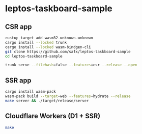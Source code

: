 # leptos-taskboard-sample

## CSR app
```bash
rustup target add wasm32-unknown-unknown
cargo install --locked trunk
cargo install --locked wasm-bindgen-cli
git clone https://github.com/safx/leptos-taskboard-sample
cd leptos-taskboard-sample

trunk serve --filehash=false --features=csr --release --open
```

## SSR app
```bash
cargo install wasm-pack
wasm-pack build --target=web --features=hydrate --release
make server && ./target/release/server
```

## Cloudflare Workers (D1 + SSR)
```bash
make
```
